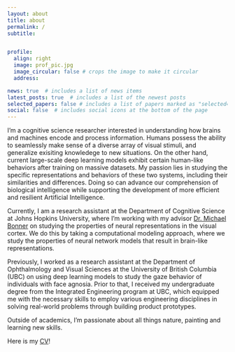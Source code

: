 ```yaml
---
layout: about
title: about
permalink: /
subtitle: 


profile:
  align: right
  image: prof_pic.jpg
  image_circular: false # crops the image to make it circular
  address: 

news: true  # includes a list of news items
latest_posts: true  # includes a list of the newest posts
selected_papers: false # includes a list of papers marked as "selected={true}"
social: false  # includes social icons at the bottom of the page
---
```



I’m a cognitive science researcher interested in understanding how brains and machines encode and process information. Humans possess the ability to seamlessly make sense of a diverse array of visual stimuli, and generalize exisiting knowledege to new situations. On the other hand, current large-scale deep learning models exhibit certain human-like behaviors after training on massive datasets. My passion lies in studying the specific representations and behaviors of these two systems, including their similarities and differences. Doing so can advance our comprehension of biological intelligence while supporting the development of more efficient and resilient Artificial Intelligence.

Currently, I am a research assistant at the Department of Cognitive Science at Johns Hopkins University, where I’m working with my advisor <a href="https://cogsci.jhu.edu/directory/michael-bonner/">Dr. Michael Bonner</a> on studying the properties of neural representations in the visual cortex. We do this by taking a computational modeling approach, where we study the properties of neural network models that result in brain-like representations. 

Previously, I worked as a research assistant at the Department of Ophthalmology and Visual Sciences at the University of British Columbia (UBC) on using deep learning models to study the gaze behavior of individuals with face agnosia. Prior to that, I received my undergraduate degree from the Integrated Engineering program at UBC, which equipped me with the necessary skills to employ various engineering disciplines in solving real-world problems through building product prototypes.

Outside of academics, I’m passionate about all things nature, painting and learning new skills.

Here is my <a href="https://akazemian.github.io/cv/">CV</a>!







